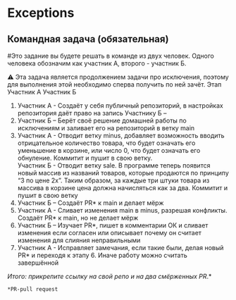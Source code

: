 # Exceptions
## Командная задача (обязательная)

#Это задание вы будете решать в команде из двух человек. Одного человека обозначим как участник A, второго - участник Б.

⚠️ Эта задача является продолжением задачи про исключения, поэтому для выполнения этой необходимо сперва получить по ней зачёт.
Этап 	Участник А 	Участник Б
1. Участник А - Создаёт у себя публичный репозиторий, в настройках репозитория даёт право на запись Участнику Б 	–
2. Участник Б – Берёт своё решение домашней работы по исключениям и заливает его на репозиторий в ветку main
3. Участник А - Отводит ветку minus, добавляет возможность вводить отрицательное количество товара, что будет означать его уменьшение в корзине, или число 0, что будет означать его обнуление. Коммитит и пушит в свою ветку. 	
   Участник Б - Отводит ветку sale. В программе теперь появится новый массив из названий товаров, которые продаются по принципу “3 по цене 2х”. Таким образом, за каждые три штуки товара из массива в корзине цена должна начисляться как за два. Коммитит и пушит в свою ветку
4. Участник Б –	Создаёт PR* к main и делает мёрж
5. Участник А - Сливает изменения main в minus, разрешая конфликты. Создаёт PR* к main, но не делает мёрж
6. Участник Б	– Изучает PR*, пишет в комментарии ОК и сливает изменения если согласен или описывает почему он считает изменения для слияния неправильными
7. Участник А - Исправляет замечания, если такие были, делая новый PR* и переходя к этапу 6. Иначе работу можно считать завершённой

*Итого: прикрепите ссылку на свой репо и на два смёрженных PR*.*

    *PR-pull request
